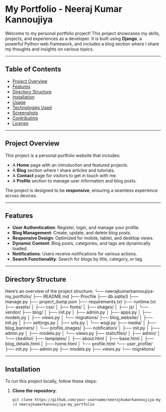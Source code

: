 # My Portfolio - Neeraj Kumar Kannoujiya

Welcome to my personal portfolio project! This project showcases my skills, projects, and experiences as a developer. It is built using **Django**, a powerful Python web framework, and includes a blog section where I share my thoughts and insights on various topics.

---

## Table of Contents

- [Project Overview](#project-overview)
- [Features](#features)
- [Directory Structure](#directory-structure)
- [Installation](#installation)
- [Usage](#usage)
- [Technologies Used](#technologies-used)
- [Screenshots](#screenshots)
- [Contributing](#contributing)
- [License](#license)

---

## Project Overview

This project is a personal portfolio website that includes:
- A **Home** page with an introduction and featured projects.
- A **Blog** section where I share articles and tutorials.
- A **Contact** page for visitors to get in touch with me.
- A **Profile** section to manage user information and blog posts.

The project is designed to be **responsive**, ensuring a seamless experience across devices.

---

## Features

- **User Authentication**: Register, login, and manage your profile.
- **Blog Management**: Create, update, and delete blog posts.
- **Responsive Design**: Optimized for mobile, tablet, and desktop views.
- **Dynamic Content**: Blog posts, categories, and tags are dynamically loaded.
- **Notifications**: Users receive notifications for various actions.
- **Search Functionality**: Search for blogs by title, category, or tag.

---

## Directory Structure

Here’s an overview of the project structure:
└── neerajkumarkannoujiya-my_portfolio/
├── README.md
├── Procfile
├── db.sqlite3
├── manage.py
├── project_dump.json
├── requirements.txt
├── runtime.txt
├── assets/
│ ├── css/
│ ├── fonts/
│ ├── images/
│ ├── js/
│ └── vendor/
├── blog/
│ ├── init.py
│ ├── admin.py
│ ├── apps.py
│ ├── models.py
│ ├── views.py
│ └── migrations/
├── blog_website/
│ ├── init.py
│ ├── settings.py
│ ├── urls.py
│ └── wsgi.py
├── media/
│ ├── blog_banners/
│ └── profile_images/
├── notification/
│ ├── init.py
│ ├── admin.py
│ ├── models.py
│ └── views.py
├── staticfiles/
│ ├── admin/
│ └── ckeditor/
├── templates/
│ ├── about.html
│ ├── base.html
│ ├── blog_details.html
│ ├── home.html
│ └── profile.html
└── user_profile/
├── init.py
├── admin.py
├── models.py
├── views.py
└── migrations/


---

## Installation

To run this project locally, follow these steps:

1. **Clone the repository**:
   ```bash
   git clone https://github.com/your-username/neerajkumarkannoujiya-my_portfolio.git
   cd neerajkumarkannoujiya-my_portfolio
